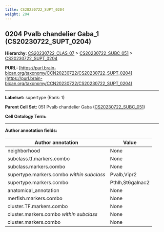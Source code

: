 ```yaml
---
title: CS20230722_SUPT_0204
weight: 204
---
```

## 0204 Pvalb chandelier Gaba_1 (CS20230722_SUPT_0204)
<b>Hierarchy: </b>
[CS20230722_CLAS_07](../CS20230722_CLAS_07) >
[CS20230722_SUBC_051](../CS20230722_SUBC_051) >
[CS20230722_SUPT_0204](../CS20230722_SUPT_0204)

**PURL:** [https://purl.brain-bican.org/taxonomy/CCN20230722/CS20230722_SUPT_0204](https://purl.brain-bican.org/taxonomy/CCN20230722/CS20230722_SUPT_0204)

---


**Labelset:** supertype (Rank: 1)

**Parent Cell Set:** 051 Pvalb chandelier Gaba ([CS20230722_SUBC_051](../CS20230722_SUBC_051))



**Cell Ontology Term:** 

[MARKER GENES.]: #


---

[TRANSFERRED ANNOTATIONS.]: #


[AUTHOR ANNOTATION FIELDS.]: #


**Author annotation fields:**

| Author annotation | Value |
|-------------------|-------|
|neighborhood|None|
|subclass.tf.markers.combo|None|
|subclass.markers.combo|None|
|supertype.markers.combo _within subclass_|Pvalb,Vipr2|
|supertype.markers.combo|Pthlh,St6galnac2|
|anatomical_annotation|None|
|merfish.markers.combo|None|
|cluster.TF.markers.combo|None|
|cluster.markers.combo _within subclass_|None|
|cluster.markers.combo|None|
